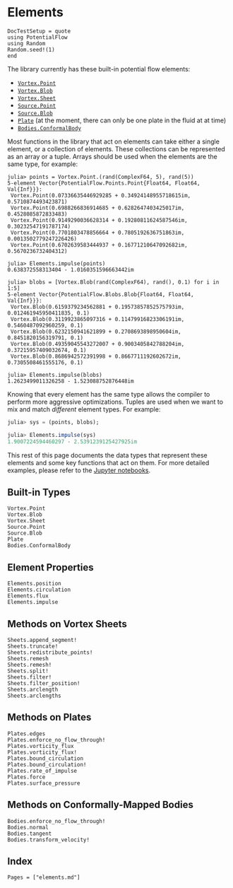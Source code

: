 # Elements

```@meta
DocTestSetup = quote
using PotentialFlow
using Random
Random.seed!(1)
end
```
The library currently has these built-in potential flow elements:

- [`Vortex.Point`](@ref)
- [`Vortex.Blob`](@ref)
- [`Vortex.Sheet`](@ref)
- [`Source.Point`](@ref)
- [`Source.Blob`](@ref)
- [`Plate`](@ref) (at the moment, there can only be one plate in the fluid at at time)
- [`Bodies.ConformalBody`](@ref)

Most functions in the library that act on elements can take either a single element, or a collection of elements.
These collections can be represented as an array or a tuple.
Arrays should be used when the elements are the same type, for example:
```jldoctest overview
julia> points = Vortex.Point.(rand(ComplexF64, 5), rand(5))
5-element Vector{PotentialFlow.Points.Point{Float64, Float64, Val{Inf}}}:
 Vortex.Point(0.07336635446929285 + 0.34924148955718615im, 0.5710874493423871)
 Vortex.Point(0.6988266836914685 + 0.6282647403425017im, 0.4528085872833483)
 Vortex.Point(0.9149290036628314 + 0.19280811624587546im, 0.30232547191787174)
 Vortex.Point(0.7701803478856664 + 0.7805192636751863im, 0.0013502779247226426)
 Vortex.Point(0.6702639583444937 + 0.16771210647092682im, 0.5670236732404312)

julia> Elements.impulse(points)
0.638372558313404 - 1.0160351596663442im

julia> blobs = [Vortex.Blob(rand(ComplexF64), rand(), 0.1) for i in 1:5]
5-element Vector{PotentialFlow.Blobs.Blob{Float64, Float64, Val{Inf}}}:
 Vortex.Blob(0.6159379234562881 + 0.19573857852575793im, 0.012461945950411835, 0.1)
 Vortex.Blob(0.3119923865097316 + 0.11479916823306191im, 0.5460487092960259, 0.1)
 Vortex.Blob(0.6232150941621899 + 0.2708693898950604im, 0.8451820156319791, 0.1)
 Vortex.Blob(0.49359045543272007 + 0.9003405842788204im, 0.37215957409032674, 0.1)
 Vortex.Blob(0.8686942572391998 + 0.8667711192602672im, 0.7305508461555176, 0.1)

julia> Elements.impulse(blobs)
1.2623499011326258 - 1.523088752876448im
```
Knowing that every element has the same type allows the compiler to perform more aggressive optimizations.
Tuples are used when we want to mix and match *different* element types.
For example:
```julia
julia> sys = (points, blobs);

julia> Elements.impulse(sys)
1.9007224594460297 - 2.5391239125427925im
```

This rest of this page documents the data types that represent these elements and some key functions that act on them.
For more detailed examples, please refer to the [Jupyter notebooks](https://github.com/darwindarak/PotentialFlow.jl/tree/master/examples).

## Built-in Types

```@docs
Vortex.Point
Vortex.Blob
Vortex.Sheet
Source.Point
Source.Blob
Plate
Bodies.ConformalBody
```

## Element Properties

```@docs
Elements.position
Elements.circulation
Elements.flux
Elements.impulse
```

## Methods on Vortex Sheets

```@docs
Sheets.append_segment!
Sheets.truncate!
Sheets.redistribute_points!
Sheets.remesh
Sheets.remesh!
Sheets.split!
Sheets.filter!
Sheets.filter_position!
Sheets.arclength
Sheets.arclengths
```

## Methods on Plates

```@docs
Plates.edges
Plates.enforce_no_flow_through!
Plates.vorticity_flux
Plates.vorticity_flux!
Plates.bound_circulation
Plates.bound_circulation!
Plates.rate_of_impulse
Plates.force
Plates.surface_pressure
```

## Methods on Conformally-Mapped Bodies

```@docs
Bodies.enforce_no_flow_through!
Bodies.normal
Bodies.tangent
Bodies.transform_velocity!
```

## Index

```@index
Pages = ["elements.md"]
```
